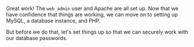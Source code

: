 Great work! The `web_admin` user and Apache are all set up. Now that we have confidence that things are working, we can move on to setting up MySQL, a database instance, and PHP.

But before we do that, let's set things up so that we can securely work with our database passwords.
